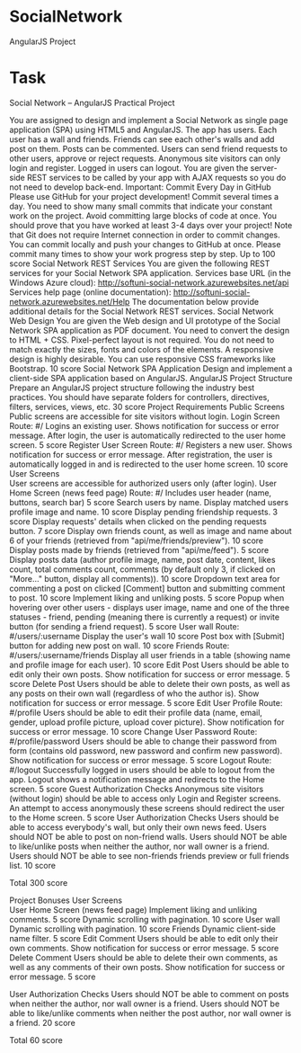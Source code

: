 # SocialNetwork
AngularJS Project

# Task

Social Network – AngularJS Practical Project

You are assigned to design and implement a Social Network as single page application (SPA) using HTML5 and AngularJS. The app has users. Each user has a wall and friends. Friends can see each other's walls and add post on them. Posts can be commented. Users can send friend requests to other users, approve or reject requests. Anonymous site visitors can only login and register. Logged in users can logout. You are given the server-side REST services to be called by your app with AJAX requests so you do not need to develop back-end.
Important: Commit Every Day in GitHub
Please use GitHub for your project development!
Commit several times a day.
You need to show many small commits that indicate your constant work on the project.
Avoid committing large blocks of code at once.
You should prove that you have worked at least 3-4 days over your project!
Note that Git does not require Internet connection in order to commit changes. You can commit locally and push your changes to GitHub at once. Please commit many times to show your work progress step by step.
Up to 100 score
Social Network REST Services
You are given the following REST services for your Social Network SPA application.
Services base URL (in the Windows Azure cloud): http://softuni-social-network.azurewebsites.net/api 
Services help page (online documentation): http://softuni-social-network.azurewebsites.net/Help 
The documentation below provide additional details for the Social Network REST services.
Social Network Web Design
You аre given the Web design and UI prototype of the Social Network SPA application as PDF document.
You need to convert the design to HTML + CSS. Pixel-perfect layout is not required. You do not need to match exactly the sizes, fonts and colors of the elements. A responsive design is highly desirable. You can use responsive CSS frameworks like Bootstrap.
10 score
Social Network SPA Application
Design and implement a client-side SPA application based on AngularJS.
AngularJS Project Structure
Prepare an AngularJS project structure following the industry best practices.
You should have separate folders for controllers, directives, filters, services, views, etc.
30 score
Project Requirements
Public Screens
Public screens are accessible for site visitors without login.
Login Screen
Route: #/
Logins an existing user. Shows notification for success or error message.
After login, the user is automatically redirected to the user home screen.
5 score
Register User Screen
Route: #/
Registers a new user. Shows notification for success or error message.
After registration, the user is automatically logged in and is redirected to the user home screen.
10 score
User Screens	
User screens are accessible for authorized users only (after login).
User Home Screen (news feed page)
Route: #/
Includes user header (name, buttons, search bar)
5 score
Search users by name. Display matched users profile image and name.
10 score
Display pending friendship requests.
3 score
Display requests' details when clicked on the pending requests button.
7 score
Display own friends count, as well as image and name about 6 of your friends (retrieved from "api/me/friends/preview").
10 score
Display posts made by friends (retrieved from "api/me/feed").
5 score
Display posts data (author profile image, name, post date, content, likes count, total comments count, comments (by default only 3, if clicked on "More…" button, display all comments)).
10 score
Dropdown text area for commenting a post on clicked [Comment] button and submitting comment to post.
10 score
Implement liking and unliking posts.
5 score
Popup when hovering over other users - displays user image, name and one of the three statuses - friend, pending (meaning there is currently a request) or invite button (for sending a friend request).
5 score
User wall
Route: #/users/:username
Display the user's wall
10 score
Post box with [Submit] button for adding new post on wall.
10 score
Friends
Route: #/users/:username/friends
Display all user friends in a table (showing name and profile image for each user).
10 score
Edit Post
Users should be able to edit only their own posts. Show notification for success or error message.
5 score
Delete Post
Users should be able to delete their own posts, as well as any posts on their own wall (regardless of who the author is). Show notification for success or error message.
5 score
Edit User Profile
Route: #/profile
Users should be able to edit their profile data (name, email, gender, upload profile picture, upload cover picture). Show notification for success or error message.
10 score
Change User Password
Route: #/profile/password
Users should be able to change their password from form (contains old password, new password and confirm new password). Show notification for success or error message.
5 score
Logout
Route: #/logout
Successfully logged in users should be able to logout from the app.
Logout shows a notification message and redirects to the Home screen.
5 score
Guest Authorization Checks
Anonymous site visitors (without login) should be able to access only Login and Register screens.
An attempt to access anonymously these screens should redirect the user to the Home screen.
5 score
User Authorization Checks
Users should be able to access everybody's wall, but only their own news feed.
Users should NOT be able to post on non-friend walls.
Users should NOT be able to like/unlike posts when neither the author, nor wall owner is a friend.
Users should NOT be able to see non-friends friends preview or full friends list.
10 score

Total 300 score


Project Bonuses
User Screens	
User Home Screen (news feed page)
Implement liking and unliking comments.
5 score
Dynamic scrolling with pagination.
10 score
User wall
Dynamic scrolling with pagination.
10 score
Friends
Dynamic client-side name filter.
5 score
Edit Comment
Users should be able to edit only their own comments. Show notification for success or error message.
5 score
Delete Comment
Users should be able to delete their own comments, as well as any comments of their own posts. Show notification for success or error message.
5 score

User Authorization Checks
Users should NOT be able to comment on posts when neither the author, nor wall owner is a friend.
Users should NOT be able to like/unlike comments when neither the post author, nor wall owner is a friend.
20 score
 
Total 60 score
